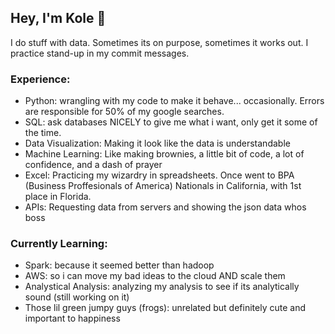 ## Hey, I'm Kole 👋

I do stuff with data. Sometimes its on purpose, sometimes it works out. I practice stand-up in my commit messages.

### Experience:
- Python: wrangling with my code to make it behave... occasionally. Errors are responsible for 50% of my google searches.
- SQL: ask databases NICELY to give me what i want, only get it some of the time.
- Data Visualization: Making it look like the data is understandable
- Machine Learning: Like making brownies, a little bit of code, a lot of confidence, and a dash of prayer
- Excel: Practicing my wizardry in spreadsheets. Once went to BPA (Business Proffesionals of America) Nationals in California, with 1st place in Florida. 
- APIs: Requesting data from servers and showing the json data whos boss

### Currently Learning:
- Spark: because it seemed better than hadoop
- AWS: so i can move my bad ideas to the cloud AND scale them
- Analystical Analysis: analyzing my analysis to see if its analytically sound (still working on it)
- Those lil green jumpy guys (frogs): unrelated but definitely cute and important to happiness


<!--

- 🔭 I’m currently working on ...
- 🌱 I’m currently learning ...
- 👯 I’m looking to collaborate on ...
- 🤔 I’m looking for help with ...
- 💬 Ask me about ...
- 📫 How to reach me: ...
- 😄 Pronouns: ...
- ⚡ Fun fact: ...
-->
